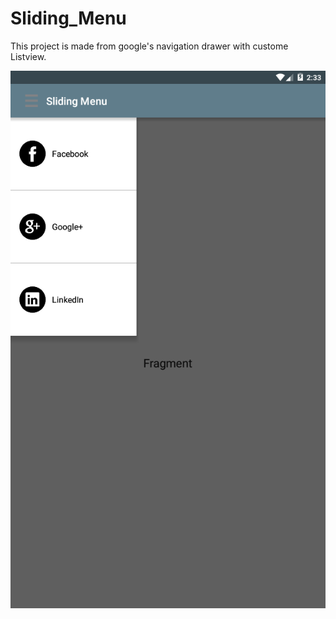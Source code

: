 # Sliding_Menu
This project is made from google's navigation drawer with custome Listview.

![ScreenShot](https://github.com/hk4774/Sliding_Menu/blob/master/slidingmenu.png)
